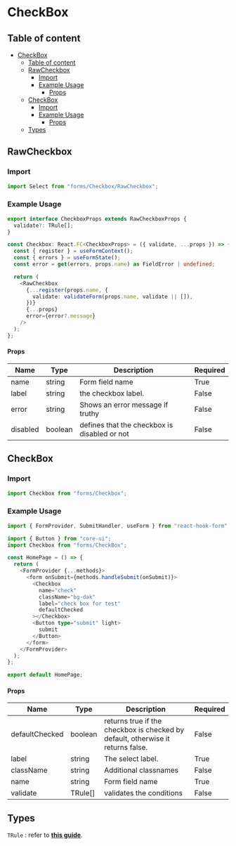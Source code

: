 # CheckBox

<!-- RawCheckBox -->

## Table of content

- [CheckBox](#checkbox)
  - [Table of content](#table-of-content)
  - [RawCheckbox](#rawcheckbox)
    - [Import](#import)
    - [Example Usage](#example-usage)
      - [Props](#props)
  - [CheckBox](#checkbox-1)
    - [Import](#import-1)
    - [Example Usage](#example-usage-1)
      - [Props](#props-1)
  - [Types](#types)

## RawCheckbox

<!-- RawCheckBox-Import -->

### Import

```typescript
import Select from "forms/Checkbox/RawCheckbox";
```

### Example Usage

```typescript
export interface CheckboxProps extends RawCheckboxProps {
  validate?: TRule[];
}

const Checkbox: React.FC<CheckboxProps> = ({ validate, ...props }) => {
  const { register } = useFormContext();
  const { errors } = useFormState();
  const error = get(errors, props.name) as FieldError | undefined;

  return (
    <RawCheckbox
      {...register(props.name, {
        validate: validateForm(props.name, validate || []),
      })}
      {...props}
      error={error?.message}
    />
  );
};
```

#### Props

| Name     | Type    | Description                                  | Required |
| -------- | ------- | -------------------------------------------- | -------- |
| name     | string  | Form field name                              | True     |
| label    | string  | the checkbox label.                          | False    |
| error    | string  | Shows an error message if truthy             | False    |
| disabled | boolean | defines that the checkbox is disabled or not | False    |

## CheckBox

<!-- checkbox-import -->

### Import

```typescript
import Checkbox from "forms/Checkbox";
```

<!--  checkbox-Usage -->

### Example Usage

```typescript
import { FormProvider, SubmitHandler, useForm } from "react-hook-form";

import { Button } from "core-ui";
import Checkbox from "forms/CheckBox";

const HomePage = () => {
  return (
    <FormProvider {...methods}>
      <form onSubmit={methods.handleSubmit(onSubmit)}>
        <Checkbox
          name="check"
          className="bg-dak"
          label="check box for test"
          defaultChecked
        ></Checkbox>
        <Button type="submit" light>
          submit
        </Button>
      </form>
    </FormProvider>
  );
};

export default HomePage;
```

<!-- checkBox-Props -->

#### Props

| Name           | Type    | Description                                                                     | Required |
| -------------- | ------- | ------------------------------------------------------------------------------- | -------- |
| defaultChecked | boolean | returns true if the checkbox is checked by default, otherwise it returns false. | False    |
| label          | string  | The select label.                                                               | True     |
| className      | string  | Additional classnames                                                           | False    |
| name           | string  | Form field name                                                                 | True     |
| validate       | TRule[] | validates the conditions                                                        | False    |

## Types

`TRule` : refer to <a href='../../field-validator/README.md'>**this guide**</a>.
